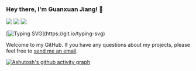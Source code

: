### Hey there, I'm Guanxuan Jiang! 👋

[![](https://img.shields.io/badge/Homepage-blue?&style=flat-square&logo=googlechrome&logoColor=white)](https://jgxuann.github.io)
[![](https://img.shields.io/badge/Google%20Scholar-%234285F4.svg?&style=flat-square&logo=google-scholar&logoColor=white)](https://scholar.google.com/citations?user=IaBa8RAAAAAJ&hl=en)
![](https://komarev.com/ghpvc/?username=jgxuann&color=green)

<!-- [![](https://img.shields.io/github/stars/yaoyao-liu?style=flat-square&logo=github&label=Github%20Stars&labelColor=gray&color=gray)]() 
-->

[![Typing SVG](https://readme-typing-svg.demolab.com?font=Fira+Code&pause=1000&width=435&lines=Hello+World!+Hello+Guys!)](https://git.io/typing-svg)


                
<!--
[![](https://img.shields.io/endpoint?url=https://raw.githubusercontent.com/yaoyao-liu/yaoyao-liu.github.io/google-scholar-stats/gs_data_shieldsio.json?&style=flat-square&logo=google-scholar&logoColor=white&label=Google%20Scholar%20Citations&labelColor=4984e9&color=4984e9&)](https://scholar.google.com/citations?user=Uf9GqRsAAAAJ)
-->

Welcome to my GitHub. If you have any questions about my projects, please feel free to [send me an email](mailto:gjiang240@connect.hkust-gz.edu.cn).

[![Ashutosh's github activity graph](https://github-readme-activity-graph.vercel.app/graph?username=jgxuann&theme=react-dark)](https://github.com/jgxuann/github-readme-activity-graph)
